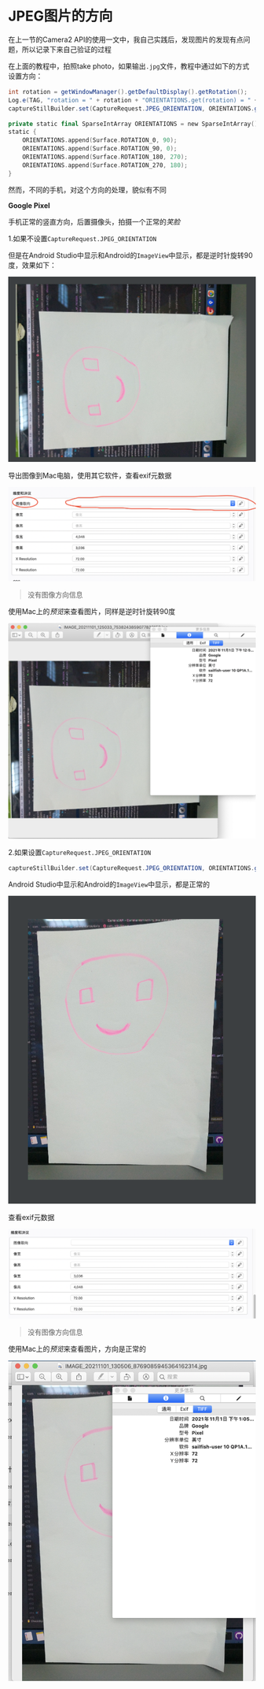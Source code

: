 # JPEG图片的方向

在上一节的Camera2 API的使用一文中，我自己实践后，发现图片的发现有点问题，所以记录下来自己验证的过程

在上面的教程中，拍照take photo，如果输出`.jpg`文件，教程中通过如下的方式设置方向：

```java
int rotation = getWindowManager().getDefaultDisplay().getRotation();
Log.e(TAG, "rotation = " + rotation + "ORIENTATIONS.get(rotation) = " + ORIENTATIONS.get(rotation));
captureStillBuilder.set(CaptureRequest.JPEG_ORIENTATION, ORIENTATIONS.get(rotation));
```

```kotlin
private static final SparseIntArray ORIENTATIONS = new SparseIntArray();
static {
    ORIENTATIONS.append(Surface.ROTATION_0, 90);
    ORIENTATIONS.append(Surface.ROTATION_90, 0);
    ORIENTATIONS.append(Surface.ROTATION_180, 270);
    ORIENTATIONS.append(Surface.ROTATION_270, 180);
}
```

然而，不同的手机，对这个方向的处理，貌似有不同

**Google Pixel**

手机正常的竖直方向，后置摄像头，拍摄一个正常的*笑脸*

1.如果不设置`CaptureRequest.JPEG_ORIENTATION`

但是在Android Studio中显示和Android的`ImageView`中显示，都是逆时针旋转90度，效果如下：

![013](https://github.com/winfredzen/Android-Basic/blob/master/Camera/images/013.png)

导出图像到Mac电脑，使用其它软件，查看exif元数据

![014](https://github.com/winfredzen/Android-Basic/blob/master/Camera/images/014.png)

> 没有图像方向信息

使用Mac上的*预览*来查看图片，同样是逆时针旋转90度

![015](https://github.com/winfredzen/Android-Basic/blob/master/Camera/images/015.png)

2.如果设置`CaptureRequest.JPEG_ORIENTATION`

```java
captureStillBuilder.set(CaptureRequest.JPEG_ORIENTATION, ORIENTATIONS.get(rotation));
```

Android Studio中显示和Android的`ImageView`中显示，都是正常的

![016](https://github.com/winfredzen/Android-Basic/blob/master/Camera/images/016.png)

查看exif元数据

![017](https://github.com/winfredzen/Android-Basic/blob/master/Camera/images/017.png)

> 没有图像方向信息

使用Mac上的*预览*来查看图片，方向是正常的

![018](https://github.com/winfredzen/Android-Basic/blob/master/Camera/images/018.png)











































